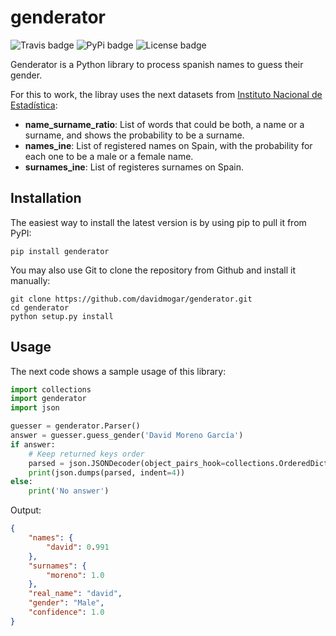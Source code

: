 # genderator
![Travis badge](https://img.shields.io/travis/davidmogar/genderator.svg)
![PyPi badge](https://img.shields.io/pypi/v/genderator.svg "PyPi badge")
![License badge](https://img.shields.io/github/license/davidmogar/genderator.svg "License badge")

Genderator is a Python library to process spanish names to guess their gender.

For this to work, the libray uses the next datasets from [Instituto Nacional de Estadística](http://www.ine.es):

- **name_surname_ratio**: List of words that could be both, a name or a surname, and shows the probability to be a surname.
- **names_ine**: List of registered names on Spain, with the probability for each one to be a male or a female name.
- **surnames_ine**: List of registeres surnames on Spain.

## Installation

The easiest way to install the latest version is by using pip to pull it from PyPI:
```
pip install genderator
```
You may also use Git to clone the repository from Github and install it manually:
```
git clone https://github.com/davidmogar/genderator.git
cd genderator
python setup.py install
```

## Usage

The next code shows a sample usage of this library:

```python
import collections
import genderator
import json

guesser = genderator.Parser()
answer = guesser.guess_gender('David Moreno García')
if answer:
    # Keep returned keys order
    parsed = json.JSONDecoder(object_pairs_hook=collections.OrderedDict).decode(answer)
    print(json.dumps(parsed, indent=4))
else:
    print('No answer')
```
Output:
```json
{
    "names": {
        "david": 0.991
    },
    "surnames": {
        "moreno": 1.0
    },
    "real_name": "david",
    "gender": "Male",
    "confidence": 1.0
}
```
